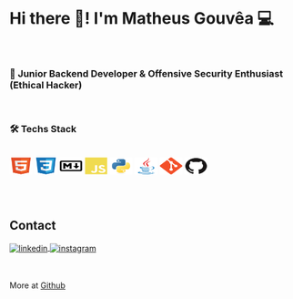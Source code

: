 # Hi there 👋! I'm Matheus Gouvêa 💻

<br>

### 🚀 Junior Backend Developer & Offensive Security Enthusiast (Ethical Hacker)

<br>

### 🛠 Techs Stack

<div style="display: inline_block"><br>
  <img align="center" alt="HTML" height="30" width="40" src="https://raw.githubusercontent.com/devicons/devicon/master/icons/html5/html5-original.svg">
  <img align="center" alt="CSS" height="30" width="40" src="https://raw.githubusercontent.com/devicons/devicon/master/icons/css3/css3-original.svg">
  <img align="center" alt="Markdonw" height="30" width="40" src="https://raw.githubusercontent.com/devicons/devicon/master/icons/markdown/markdown-original.svg">
  <img align="center" alt="Js" height="30" width="40" src="https://raw.githubusercontent.com/devicons/devicon/master/icons/javascript/javascript-plain.svg">
  <img align="center" alt="Python" height="30" width="40" src="https://raw.githubusercontent.com/devicons/devicon/master/icons/python/python-original.svg">
  <img align="center" alt="Java" height="30" width="40" src="https://raw.githubusercontent.com/devicons/devicon/master/icons/java/java-original.svg">
  <img align="center" alt="Git" height="30" width="40" src="https://raw.githubusercontent.com/devicons/devicon/master/icons/git/git-original.svg">
  <img align="center" alt="Github" height="30" width="40" src="https://raw.githubusercontent.com/devicons/devicon/master/icons/github/github-original.svg">
</div>

<br><br>

## Contact

<a href="https://www.linkedin.com/in/matheusgouveas" target="_blank">
  <img align="center" src="https://img.shields.io/badge/-matheusgouveas-05122A?style=flat&logo=linkedin" alt="linkedin"/>
</a>
<a href="https://instagram.com/matheus.gouveas" target="_blank">
 <img align="center" src="https://img.shields.io/badge/-matheus.gouveas-05122A?style=flat&logo=instagram" alt="instagram"/>
</a>

<br><br>
More at <a href="https://github.com/mgouveas" target="_blank">Github</a>

